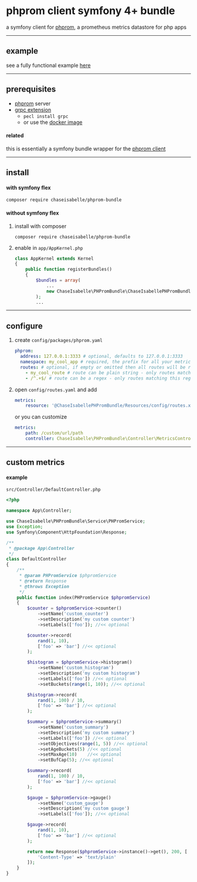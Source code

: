 # phprom client symfony 4+ bundle
a symfony client for [phprom](https://github.com/chaseisabelle/phprom), a prometheus metrics datastore for php apps

---
## example

see a fully functional example [here](https://github.com/chaseisabelle/phprom-example)

---
## prerequisites
- [phprom](https://github.com/chaseisabelle/phprom) server
- [grpc extension](https://grpc.io/docs/languages/php/quickstart/)
    - `pecl install grpc`
    - or use the [docker image](https://hub.docker.com/r/grpc/php)

#### related
this is essentially a symfony bundle wrapper for the [phprom client](https://github.com/chaseisabelle/phprom-client)

---
## install

#### with symfony flex
```
composer require chaseisabelle/phprom-bundle
```

#### without symfony flex
1. install with composer
    ```
    composer require chaseisabelle/phprom-bundle
    ```
2. enable in `app/AppKernel.php`
    ```php
    class AppKernel extends Kernel
    {
        public function registerBundles()
        {
            $bundles = array(
                ...
                new ChaseIsabelle\PHPromBundle\ChaseIsabellePHPromBundle(),
            );
            ...
    ```

---
## configure

1. create `config/packages/phprom.yaml`
    ```yaml
    phprom:
      address: 127.0.0.1:3333 # optional, defaults to 127.0.0.1:3333
      namespace: my_cool_app # required, the prefix for all your metrics
      routes: # optional, if empty or omitted then all routes will be recorded
        - my_cool_route # route can be plain string - only routes matching these strings will be recorded
        - /^.+$/ # route can be a regex - only routes matching this regex will be recorded
    ```

2. open `config/routes.yaml` and add
    ```yaml
    metrics:
        resource: '@ChaseIsabellePHPromBundle/Resources/config/routes.xml'
    ```
   or you can customize
   ```yaml
   metrics:
       path: /custom/url/path
       controller: ChaseIsabelle\PHPromBundle\Controller\MetricsController::metrics
   ```

---
## custom metrics

#### example 

`src/Controller/DefaultController.php`
```php
<?php

namespace App\Controller;

use ChaseIsabelle\PHPromBundle\Service\PHPromService;
use Exception;
use Symfony\Component\HttpFoundation\Response;

/**
 * @package App\Controller
 */
class DefaultController
{
    /**
     * @param PHPromService $phpromService
     * @return Response
     * @throws Exception
     */
    public function index(PHPromService $phpromService)
    {
        $counter = $phpromService->counter()
            ->setName('custom_counter')
            ->setDescription('my custom counter')
            ->setLabels(['foo']); //<< optional

        $counter->record(
            rand(1, 10),
            ['foo' => 'bar'] //<< optional
        );

        $histogram = $phpromService->histogram()
            ->setName('custom_histogram')
            ->setDescription('my custom histogram')
            ->setLabels(['foo']) //<< optional
            ->setBuckets(range(1, 10)); //<< optional

        $histogram->record(
            rand(1, 100) / 10,
            ['foo' => 'bar'] //<< optional
        );

        $summary = $phpromService->summary()
            ->setName('custom_summary')
            ->setDescription('my custom summary')
            ->setLabels(['foo']) //<< optional
            ->setObjectives(range(1, 5)) //<< optional
            ->setAgeBuckets(5) //<< optional
            ->setMaxAge(10)    //<< optional
            ->setBufCap(5); //<< optional

        $summary->record(
            rand(1, 100) / 10,
            ['foo' => 'bar'] //<< optional
        );

        $gauge = $phpromService->gauge()
            ->setName('custom_gauge')
            ->setDescription('my custom gauge')
            ->setLabels(['foo']); //<< optional

        $gauge->record(
            rand(1, 10),
            ['foo' => 'bar'] //<< optional
        );

        return new Response($phpromService->instance()->get(), 200, [
            'Content-Type' => 'text/plain'
        ]);
    }
}
```
